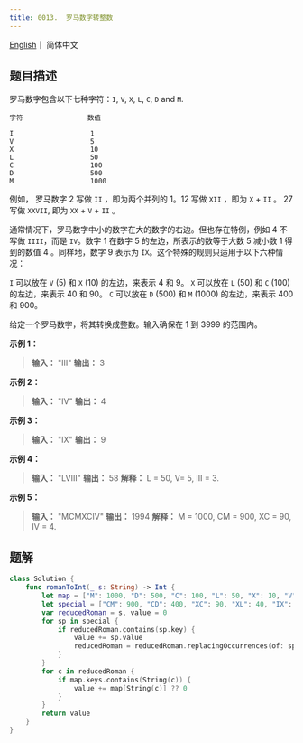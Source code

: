 ```yaml
---
title: 0013.  罗马数字转整数
---
```


[English](leetcode/0013-en)｜ 简体中文



## 题目描述

罗马数字包含以下七种字符：`I`, `V`, `X`, `L`, `C`, `D` and `M`.

```
字符                数值

I                   1
V                   5
X                   10
L                   50
C                   100
D                   500
M                   1000
```

例如， 罗马数字 2 写做 `II` ，即为两个并列的 1。12 写做 `XII` ，即为 `X` + `II` 。 27 写做  `XXVII`, 即为 `XX` + `V` + `II` 。

通常情况下，罗马数字中小的数字在大的数字的右边。但也存在特例，例如 4 不写做 `IIII`，而是 `IV`。数字 1 在数字 5 的左边，所表示的数等于大数 5 减小数 1 得到的数值 4 。同样地，数字 9 表示为 `IX`。这个特殊的规则只适用于以下六种情况：

`I` 可以放在 `V` (5) 和 `X` (10) 的左边，来表示 4 和 9。
`X` 可以放在 `L` (50) 和 `C` (100) 的左边，来表示 40 和 90。 
`C` 可以放在 `D` (500) 和 `M` (1000) 的左边，来表示 400 和 900。

给定一个罗马数字，将其转换成整数。输入确保在 1 到 3999 的范围内。

**示例 1：**

>**输入：** "III"
>**输出：** 3

**示例 2：**

>**输入：** "IV"
>**输出：** 4

**示例 3：**

>**输入：** "IX"
>**输出：** 9

**示例 4：**

>**输入：** "LVIII"
>**输出：** 58
>**解释：** L = 50, V= 5, III = 3.

**示例 5：**

>**输入：** "MCMXCIV"
>**输出：** 1994
>**解释：** M = 1000, CM = 900, XC = 90, IV = 4.



## 题解

```swift
class Solution {
    func romanToInt(_ s: String) -> Int {
        let map = ["M": 1000, "D": 500, "C": 100, "L": 50, "X": 10, "V": 5,  "I": 1]
        let special = ["CM": 900, "CD": 400, "XC": 90, "XL": 40, "IX": 9, "IV": 4]
        var reducedRoman = s, value = 0
        for sp in special {
            if reducedRoman.contains(sp.key) {
                value += sp.value
                reducedRoman = reducedRoman.replacingOccurrences(of: sp.key, with: "")
            }
        }
        for c in reducedRoman {
            if map.keys.contains(String(c)) {
                value += map[String(c)] ?? 0
            }
        }
        return value
    }
}
```

